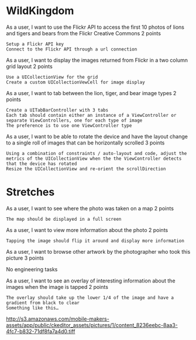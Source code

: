 WildKingdom
===========


As a user, I want to use the Flickr API to access the first 10 photos of lions and tigers and bears from the Flickr Creative Commons
2 points

    Setup a Flickr API key
    Connect to the Flickr API through a url connection

As a user, I want to display the images returned from Flickr in a two column grid layout
2 points

    Use a UICollectionView for the grid
    Create a custom UICollectionVewCell for image display

As a user, I want to tab between the lion, tiger, and bear image types
2 points

    Create a UITabBarController with 3 tabs
    Each tab should contain either an instance of a ViewController or separate ViewControllers, one for each type of image
    The preference is to use one ViewController type

As a user, I want to be able to rotate the device and have the layout change to a single roll of images that can be horizontally scrolled
3 points

    Using a combination of constraints / auto-layout and code, adjust the metrics of the UICollectionView when the the ViewController detects that the device has rotated
    Resize the UICollectionView and re-orient the scrollDirection

Stretches
=========


As a user, I want to see where the photo was taken on a map
2 points

    The map should be displayed in a full screen


As a user, I want to view more information about the photo
2 points

    Tapping the image should flip it around and display more information


As a user, I want to browse other artwork by the photographer who took this picture
3 points

No engineering tasks


As a user, I want to see an overlay of interesting information about the images when the image is tapped
2 points

    The overlay should take up the lower 1/4 of the image and have a gradient from black to clear
    Something like this…

http://s3.amazonaws.com/mobile-makers-assets/app/public/ckeditor_assets/pictures/1/content_8236eebc-8aa3-4fc7-b832-71df8fa7a4d0.tiff
